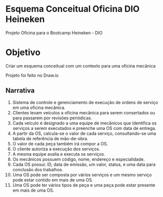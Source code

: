 # Esquema Conceitual Oficina DIO Heineken


 Projeto Oficina para o Bootcamp Heineken - DIO

# Objetivo
Criar um esquema conceitual com um contexto para uma oficina mecânica

Projeto foi feito no Draw.io

## Narrativa

1. Sistema de controle e gerenciamento de execução de ordens de serviço em uma oficina mecânica.
2. Clientes levam veículos a oficina mecânica para serem consertados ou para passarem por revisões periódicas.
3. Cada veículo é designado a uma equipe de mecânicos que identifica os serviços a serem executados e preenche uma OS com data de entrega.
4. A partir da OS, calcula-se o valor de cada serviço, consultando-se uma tabela de referência de mão-de-obra.
5. O valor de cada peça também irá compor a OS.
6. O cliente autoriza a execução dos serviços.
7. A mesma equipe avalia e executa os serviços.
8. Os mecânicos possuem código, nome, endereço e especialidade.
9. Cada OS possui: ID, data de emissão, um valor, status, e uma data para conclusão dos trabalhos.
10. Uma OS pode ser composta por vários serviços e um mesmo serviço pode estar contido em mais de uma OS.
11. Uma OS pode ter vários tipos de peça e uma peça pode estar presente em mais de uma OS.